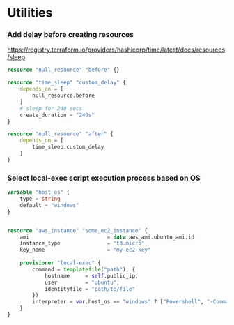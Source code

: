 # Utilities

### Add delay before creating resources
https://registry.terraform.io/providers/hashicorp/time/latest/docs/resources/sleep

```terraform
resource "null_resource" "before" {}

resource "time_sleep" "custom_delay" {
    depends_on = [
        null_resource.before
    ]
    # sleep for 240 secs
    create_duration = "240s"
}

resource "null_resource" "after" {
    depends_on = [
        time_sleep.custom_delay
    ]
}
```

### Select local-exec script execution process based on OS
```terraform
variable "host_os" {
    type = string
    default = "windows"
}


resource "aws_instance" "some_ec2_instance" {
    ami                         = data.aws_ami.ubuntu_ami.id
    instance_type               = "t3.micro"
    key_name                    = "my-ec2-key"
    
    provisioner "local-exec" {
        command = templatefile("path"), {
            hostname     = self.public_ip,
            user         = "ubuntu",
            identityfile = "path/to/file"
        })
        interpreter = var.host_os == "windows" ? ["Powershell", "-Command"] : ["bash", "-c"]
    }
}
```